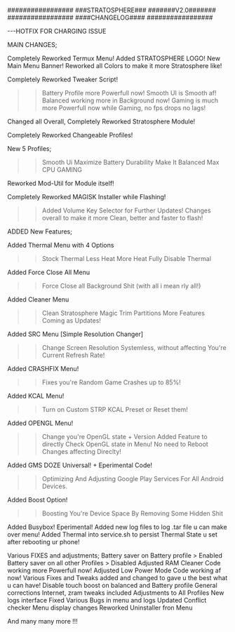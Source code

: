 #################
###STRATOSPHERE###
#######V2.0#######
#################
####CHANGELOG####
#################


---HOTFIX FOR CHARGING ISSUE


MAIN CHANGES;

Completely Reworked Termux Menu!
Added STRATOSPHERE LOGO!
New Main Menu Banner!
Reworked all Colors to make it more Stratosphere like!

Completely Reworked Tweaker Script!
>>Battery Profile more Powerfull now!
>>Smooth UI is Smooth af!
>>Balanced working more in Background now!
>>Gaming is much more Powerfull now while Gaming, no fps drops no lags!

Changed all Overall, Completely Reworked Stratosphere Module!

Completely Reworked Changeable Profiles!

New 5 Profiles;
>>Smooth Ui 
>>Maximize Battery Durability
>>Make It Balanced
>>Max CPU
>>GAMING

Reworked Mod-Util for Module itself!

Completely Reworked MAGISK Installer while Flashing!
>>Added Volume Key Selector for Further Updates!
>>Changes overall to make it more Clean, better and faster to flash!



ADDED New Features;

Added Thermal Menu with 4 Options
>>Stock Thermal
>>Less Heat
>>More Heat
>>Fully Disable Thermal

Added Force Close All Menu
>>Force Close all Background Shit (with all i mean rly all!)

Added Cleaner Menu
>>Clean Stratosphere Magic
>>Trim Partitions
More Features Coming as Updates!

Added SRC Menu [Simple Resolution Changer]
>>Change Screen Resolution Systemless, without affecting You're Current Refresh Rate!

Added CRASHFIX Menu!
>>Fixes you're Random Game Crashes up to 85%!

Added KCAL Menu!
>>Turn on Custom STRP KCAL Preset or Reset them!

Added OPENGL Menu!
>>Change you're OpenGL state + Version
>>Added Feature to directly Check OpenGL state in Menu!
>>No need to Reboot Changes affecting Direclty!

Added GMS DOZE Universal! + Eperimental Code!
>>Optimizing And Adjusting Google Play Services For All Android Devices.

Added Boost Option!
>>Boosting You're Device Space By Removing Some Hidden Shit

Added Busybox! Eperimental!
Added new log files to log .tar file u can make over menu!
Added Thermal into service.sh to persist Thermal State u set after rebooting ur phone!


Various FIXES and adjustments;
Battery saver on Battery profile > Enabled
Battery saver on all other Profiles > Disabled
Adjusted RAM Cleaner Code working more Powerfull now!
Adjusted Low Power Mode Code working af now!
Various Fixes and Tweaks added and changed to gave u the best what u can have!
Disable touch boost on balanced and Battery profile
General corrections
Internet, zram tweaks included
Adjustments to All Profiles
New logs interface
Fixed Various Bugs in menu and logs
Updated Conflict checker
Menu display changes
Reworked Uninstaller fron Menu

And many many more !!!